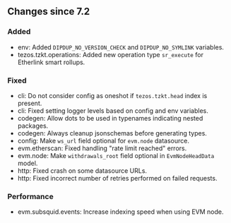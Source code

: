 <!-- markdownlint-disable first-line-h1 -->
## Changes since 7.2

### Added

- env: Added `DIPDUP_NO_VERSION_CHECK` and `DIPDUP_NO_SYMLINK` variables.
- tezos.tzkt.operations: Added new operation type `sr_execute` for Etherlink smart rollups.

### Fixed

- cli: Do not consider config as oneshot if `tezos.tzkt.head` index is present.
- cli: Fixed setting logger levels based on config and env variables.
- codegen: Allow dots to be used in typenames indicating nested packages.
- codegen: Always cleanup jsonschemas before generating types.
- config: Make `ws_url` field optional for `evm.node` datasource.
- evm.etherscan: Fixed handling "rate limit reached" errors.
- evm.node: Make `withdrawals_root` field optional in `EvmNodeHeadData` model.
- http: Fixed crash on some datasource URLs.
- http: Fixed incorrect number of retries performed on failed requests.

### Performance

- evm.subsquid.events: Increase indexing speed when using EVM node.
